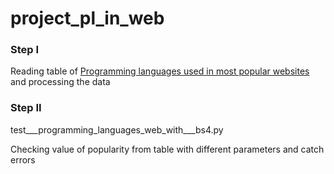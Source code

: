 # project_pl_in_web

### Step I 

Reading table of
[Programming languages used in most popular websites](https://en.wikipedia.org/wiki/Programming_languages_used_in_most_popular_websites)
and processing the data

### Step II

test___programming_languages_web_with___bs4.py

Checking value of popularity from table with different parameters and catch errors

